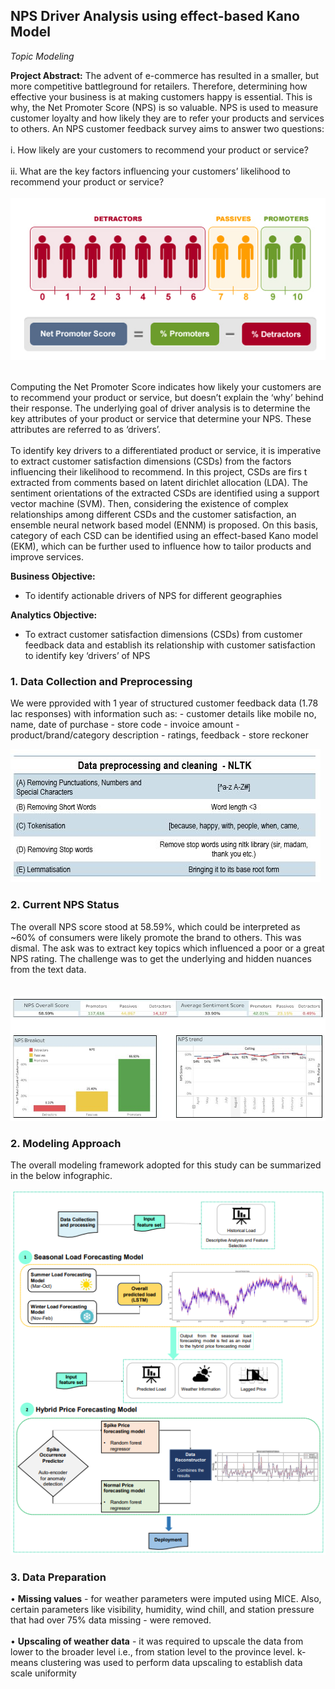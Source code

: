 ## NPS Driver Analysis using effect-based Kano Model 
*Topic Modeling*

**Project Abstract:** 
The advent of e-commerce has resulted in a smaller, but more competitive battleground for retailers. 
Therefore, determining how effective your business is at making customers happy is essential.
This is why, the Net Promoter Score (NPS) is so valuable. NPS is used to measure customer loyalty
and how likely they are to refer your products and services to others. An NPS customer feedback survey aims to answer two questions: 
<br><br>
i.	How likely are your customers to recommend your product or service?
<br><br>
ii.	What are the key factors influencing your customers’ likelihood to recommend your product or service?
<br><br>
<img src="images/nps.png?raw=true"/>
<br><br>

Computing the Net Promoter Score indicates how likely your customers are to recommend your product or service,
but doesn’t explain the ‘why’ behind their response. The underlying goal of driver analysis is to determine the
key attributes of your product or service that determine your NPS. These attributes are referred to as ‘drivers’. 
<br><br>
To identify key drivers to a differentiated product or service, it is imperative to extract customer satisfaction
dimensions (CSDs) from the factors influencing their likelihood to recommend. In this project, CSDs are firs
t extracted from comments based on latent dirichlet allocation (LDA). The sentiment orientations of the extracted 
CSDs are identified using a support vector machine (SVM). Then, considering the existence of complex relationships among different CSDs 
and the customer satisfaction, an ensemble neural network based model (ENNM) is proposed. On this basis, category of each CSD can be identified using an 
effect-based Kano model (EKM), which can be further used to influence how to tailor products and improve services.

**Business Objective:**
- To identify actionable drivers of NPS for different geographies


**Analytics Objective:**
- To extract customer satisfaction dimensions (CSDs) from customer feedback data and establish its relationship 
with customer satisfaction to identify key ‘drivers’ of NPS



### 1. Data Collection and Preprocessing 
We were pprovided with 1 year of structured customer feedback data (1.78 lac responses) with information such as:
	- customer details like mobile no, name, date of purchase 
	- store code
	- invoice amount 
	- product/brand/category description 
	- ratings, feedback 
	- store reckoner

<img src="images/cleaning.JPG?raw=true"/>

### 2. Current NPS Status
The overall NPS score stood at 58.59%, which could be interpreted as ~60% of consumers were likely promote the brand to others. This was dismal. The ask was to extract key topics which influenced a poor or a great NPS rating. The challenge was to get the underlying and hidden nuances from the text data.   
<br><br>
<img src="images/current_nps.JPG?raw=true"/>

### 2. Modeling Approach 
The overall modeling framework adopted for this study can be summarized in the below infographic.
<br><br>
<img src="images/dummy_thumbnail.png?raw=true"/>

### 3. Data Preparation 
• **Missing values** - for weather parameters were imputed using MICE. Also, certain parameters like visibility, humidity, wind chill, and station pressure that had over 75% data missing - were removed.<br><br>
• **Upscaling of weather data** -  it was required to upscale the data from lower to the broader level i.e., from station level to the province level. k-means clustering was used to perform data upscaling to establish data scale uniformity 

